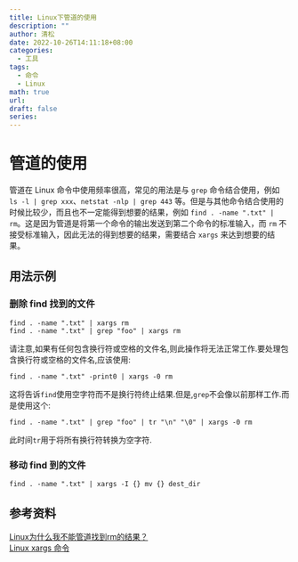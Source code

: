 ```yaml
---
title: Linux下管道的使用
description: ""
author: 清松
date: 2022-10-26T14:11:18+08:00
categories:
  - 工具
tags:
  - 命令
  - Linux
math: true
url: 
draft: false
series:
---
```

# 管道的使用
管道在 Linux 命令中使用频率很高，常见的用法是与 `grep` 命令结合使用，例如 `ls -l | grep xxx`、`netstat -nlp | grep 443` 等。但是与其他命令结合使用的时候比较少，而且也不一定能得到想要的结果，例如 `find . -name ".txt" | rm`。这是因为管道是将第一个命令的输出发送到第二个命令的标准输入，而 `rm` 不接受标准输入，因此无法的得到想要的结果，需要结合 `xargs`
来达到想要的结果。

## 用法示例
### 删除 find 找到的文件
```
find . -name ".txt" | xargs rm
find . -name ".txt" | grep "foo" | xargs rm  
```
请注意,如果有任何包含换行符或空格的文件名,则此操作将无法正常工作.要处理包含换行符或空格的文件名,应该使用:
```
find . -name ".txt" -print0 | xargs -0 rm
```
这将告诉`find`使用空字符而不是换行符终止结果.但是,`grep`不会像以前那样工作.而是使用这个:
```
find . -name ".txt" | grep "foo" | tr "\n" "\0" | xargs -0 rm
```
此时间`tr`用于将所有换行符转换为空字符.

### 移动 find 到的文件
```
find . -name ".txt" | xargs -I {} mv {} dest_dir
```

## 参考资料
[Linux为什么我不能管道找到rm的结果？](https://qa.1r1g.com/sf/ask/1421510961/)\
[Linux xargs 命令](https://www.runoob.com/linux/linux-comm-xargs.html)
